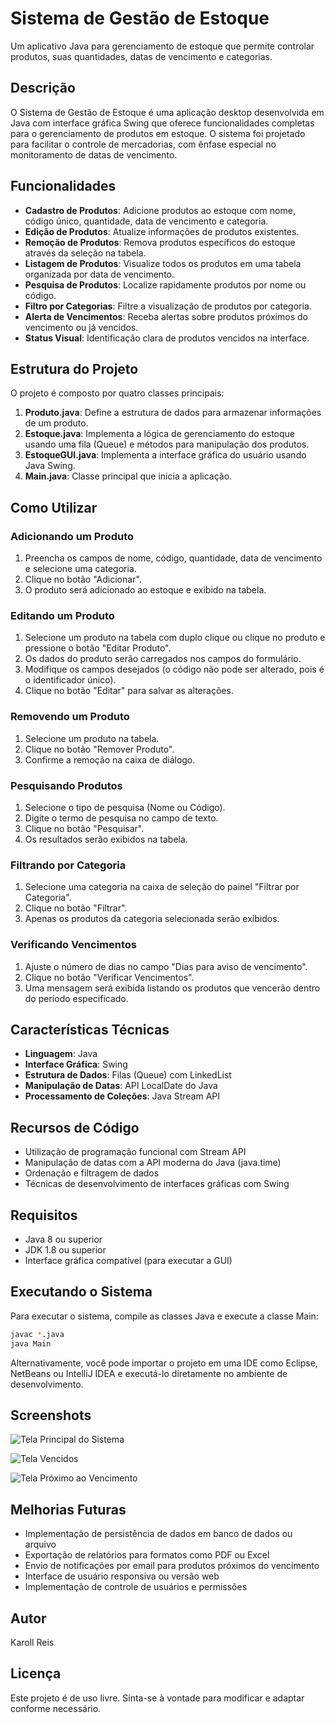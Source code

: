 # Sistema de Gestão de Estoque

Um aplicativo Java para gerenciamento de estoque que permite controlar produtos, suas quantidades, datas de vencimento e categorias.

## Descrição

O Sistema de Gestão de Estoque é uma aplicação desktop desenvolvida em Java com interface gráfica Swing que oferece funcionalidades completas para o gerenciamento de produtos em estoque. O sistema foi projetado para facilitar o controle de mercadorias, com ênfase especial no monitoramento de datas de vencimento.

## Funcionalidades

- **Cadastro de Produtos**: Adicione produtos ao estoque com nome, código único, quantidade, data de vencimento e categoria.
- **Edição de Produtos**: Atualize informações de produtos existentes.
- **Remoção de Produtos**: Remova produtos específicos do estoque através da seleção na tabela.
- **Listagem de Produtos**: Visualize todos os produtos em uma tabela organizada por data de vencimento.
- **Pesquisa de Produtos**: Localize rapidamente produtos por nome ou código.
- **Filtro por Categorias**: Filtre a visualização de produtos por categoria.
- **Alerta de Vencimentos**: Receba alertas sobre produtos próximos do vencimento ou já vencidos.
- **Status Visual**: Identificação clara de produtos vencidos na interface.

## Estrutura do Projeto

O projeto é composto por quatro classes principais:

1. **Produto.java**: Define a estrutura de dados para armazenar informações de um produto.
2. **Estoque.java**: Implementa a lógica de gerenciamento do estoque usando uma fila (Queue) e métodos para manipulação dos produtos.
3. **EstoqueGUI.java**: Implementa a interface gráfica do usuário usando Java Swing.
4. **Main.java**: Classe principal que inicia a aplicação.

## Como Utilizar

### Adicionando um Produto

1. Preencha os campos de nome, código, quantidade, data de vencimento e selecione uma categoria.
2. Clique no botão "Adicionar".
3. O produto será adicionado ao estoque e exibido na tabela.

### Editando um Produto

1. Selecione um produto na tabela com duplo clique ou clique no produto e pressione o botão "Editar Produto".
2. Os dados do produto serão carregados nos campos do formulário.
3. Modifique os campos desejados (o código não pode ser alterado, pois é o identificador único).
4. Clique no botão "Editar" para salvar as alterações.

### Removendo um Produto

1. Selecione um produto na tabela.
2. Clique no botão "Remover Produto".
3. Confirme a remoção na caixa de diálogo.

### Pesquisando Produtos

1. Selecione o tipo de pesquisa (Nome ou Código).
2. Digite o termo de pesquisa no campo de texto.
3. Clique no botão "Pesquisar".
4. Os resultados serão exibidos na tabela.

### Filtrando por Categoria

1. Selecione uma categoria na caixa de seleção do painel "Filtrar por Categoria".
2. Clique no botão "Filtrar".
3. Apenas os produtos da categoria selecionada serão exibidos.

### Verificando Vencimentos

1. Ajuste o número de dias no campo "Dias para aviso de vencimento".
2. Clique no botão "Verificar Vencimentos".
3. Uma mensagem será exibida listando os produtos que vencerão dentro do período especificado.

## Características Técnicas

- **Linguagem**: Java
- **Interface Gráfica**: Swing
- **Estrutura de Dados**: Filas (Queue) com LinkedList
- **Manipulação de Datas**: API LocalDate do Java
- **Processamento de Coleções**: Java Stream API

## Recursos de Código

- Utilização de programação funcional com Stream API
- Manipulação de datas com a API moderna do Java (java.time)
- Ordenação e filtragem de dados
- Técnicas de desenvolvimento de interfaces gráficas com Swing

## Requisitos

- Java 8 ou superior
- JDK 1.8 ou superior
- Interface gráfica compatível (para executar a GUI)

## Executando o Sistema

Para executar o sistema, compile as classes Java e execute a classe Main:

```bash
javac *.java
java Main
```

Alternativamente, você pode importar o projeto em uma IDE como Eclipse, NetBeans ou IntelliJ IDEA e executá-lo diretamente no ambiente de desenvolvimento.

## Screenshots

![Tela Principal do Sistema](Imagens/Imagem_1.png)

![Tela Vencidos](Imagens/Imagem_2.png)

![Tela Próximo ao Vencimento](Imagens/Imagem_3.png)


## Melhorias Futuras

- Implementação de persistência de dados em banco de dados ou arquivo
- Exportação de relatórios para formatos como PDF ou Excel
- Envio de notificações por email para produtos próximos do vencimento
- Interface de usuário responsiva ou versão web
- Implementação de controle de usuários e permissões

## Autor
Karoll Reis

## Licença
Este projeto é de uso livre. Sinta-se à vontade para modificar e adaptar conforme necessário.
